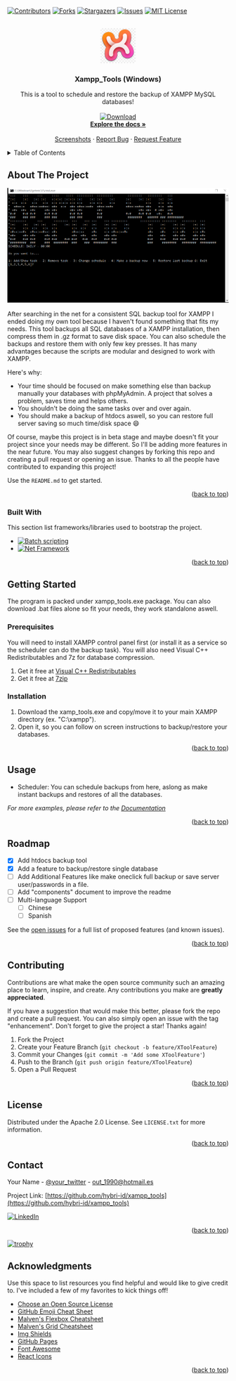 <!-- PROJECT SHIELDS -->
<!--
*** I'm using markdown "reference style" links for readability.
*** Reference links are enclosed in brackets [ ] instead of parentheses ( ).
*** See the bottom of this document for the declaration of the reference variables
*** for contributors-url, forks-url, etc. This is an optional, concise syntax you may use.
*** https://www.markdownguide.org/basic-syntax/#reference-style-links
-->
[![Contributors][contributors-shield]][contributors-url]
[![Forks][forks-shield]][forks-url]
[![Stargazers][stars-shield]][stars-url]
[![Issues][issues-shield]][issues-url]
[![MIT License][license-shield]][license-url]



<!-- PROJECT LOGO -->
<br />
<div align="center">
  <a href="https://github.com/hybri-id/xampp_tools">
    <img src="images/logo.png" alt="Logo" width="80" height="80">
  </a>

  <h3 align="center">Xampp_Tools (Windows)</h3>

  <p align="center">
    This is a tool to schedule and restore the backup of XAMPP MySQL databases!
    <br />
    <a target="_blank" href="https://github.com/hybri-id/xampp_tools/raw/main/xampp_tools.exe">
    <br />
    <img src="https://img.shields.io/badge/DOWNLOAD-blue" alt="Download" width="190" height="60">
    </a>
    <br />
    <a href="https://github.com/hybri-id/"><strong>Explore the docs »</strong></a>
    <br />
    <br />
    <a href="https://github.com/hybri-id/xampp_tools/tree/main/images">Screenshots</a>
    ·
    <a href="https://github.com/hybri-id/xampp_tools/issues">Report Bug</a>
    ·
    <a href="https://github.com/hybri-id/xampp_tools/issues">Request Feature</a>
  </p>
</div>



<!-- TABLE OF CONTENTS -->
<details>
  <summary>Table of Contents</summary>
  <ol>
    <li>
      <a href="#about-the-project">About The Project</a>
      <ul>
        <li><a href="#built-with">Built With</a></li>
      </ul>
    </li>
    <li>
      <a href="#getting-started">Getting Started</a>
      <ul>
        <li><a href="#prerequisites">Prerequisites</a></li>
        <li><a href="#installation">Installation</a></li>
      </ul>
    </li>
    <li><a href="#usage">Usage</a></li>
    <li><a href="#roadmap">Roadmap</a></li>
    <li><a href="#contributing">Contributing</a></li>
    <li><a href="#license">License</a></li>
    <li><a href="#contact">Contact</a></li>
    <li><a href="#acknowledgments">Acknowledgments</a></li>
  </ol>
</details>



<!-- ABOUT THE PROJECT -->
## About The Project

[![Product Name Screen Shot][product-screenshot]](https://github.com/hybri-id/xampp_tools/tree/main/images)

After searching in the net for a consistent SQL backup tool for XAMPP I ended doing my own tool because I haven't found something that fits my needs. This tool backups all SQL databases of a XAMPP installation, then compress them in .gz format to save disk space. You can also schedule the backups and restore them with only few key presses. It has many advantages because the scripts are modular and designed to work with XAMPP.

Here's why:
* Your time should be focused on make something else than backup manually your databases with phpMyAdmin. A project that solves a problem, saves time and helps others.
* You shouldn't be doing the same tasks over and over again.
* You should make a backup of htdocs aswell, so you can restore full server saving so much time/disk space :smile:

Of course, maybe this project is in beta stage and maybe doesn't fit your project since your needs may be different. So I'll be adding more features in the near future. You may also suggest changes by forking this repo and creating a pull request or opening an issue. Thanks to all the people have contributed to expanding this project!

Use the `README.md` to get started.

<p align="right">(<a href="#readme-top">back to top</a>)</p>



### Built With

This section list frameworks/libraries used to bootstrap the project.

* [![Batch scripting][Next.js]][Next-url]
* [![Net Framework][Net-shield]][Net-url]

<p align="right">(<a href="#readme-top">back to top</a>)</p>



<!-- GETTING STARTED -->
## Getting Started

The program is packed under xampp_tools.exe package. You can also download .bat files alone so fit your needs, they work standalone aswell.

### Prerequisites

You will need to install XAMPP control panel first (or install it as a service so the scheduler can do the backup task).
You will also need Visual C++ Redistributables and 7z for database compression.

1. Get it free at [Visual C++ Redistributables](https://learn.microsoft.com/es-es/cpp/windows/latest-supported-vc-redist?view=msvc-170)
2. Get it free at [7zip](https://www.7-zip.org/a/7z1900-x64.exe)

### Installation

1. Download the xamp_tools.exe and copy/move it to your main XAMPP directory (ex. "C:\xampp"). 
2. Open it, so you can follow on screen instructions to backup/restore your databases.

<p align="right">(<a href="#readme-top">back to top</a>)</p>



<!-- USAGE EXAMPLES -->
## Usage

* Scheduler: You can schedule backups from here, aslong as make instant backups and restores of all the databases.

_For more examples, please refer to the [Documentation]()_

<p align="right">(<a href="#readme-top">back to top</a>)</p>

<!-- ROADMAP -->
## Roadmap

- [x] Add htdocs backup tool
- [x] Add a feature to backup/restore single database
- [ ] Add Additional Features like make oneclick full backup or save server user/passwords in a file.
- [ ] Add "components" document to improve the readme
- [ ] Multi-language Support
    - [ ] Chinese
    - [ ] Spanish

See the [open issues](https://github.com/hybri-id/xampp_tools/issues) for a full list of proposed features (and known issues).

<p align="right">(<a href="#readme-top">back to top</a>)</p>



<!-- CONTRIBUTING -->
## Contributing

Contributions are what make the open source community such an amazing place to learn, inspire, and create. Any contributions you make are **greatly appreciated**.

If you have a suggestion that would make this better, please fork the repo and create a pull request. You can also simply open an issue with the tag "enhancement".
Don't forget to give the project a star! Thanks again!

1. Fork the Project
2. Create your Feature Branch (`git checkout -b feature/XToolFeature`)
3. Commit your Changes (`git commit -m 'Add some XToolFeature'`)
4. Push to the Branch (`git push origin feature/XToolFeature`)
5. Open a Pull Request

<p align="right">(<a href="#readme-top">back to top</a>)</p>



<!-- LICENSE -->
## License

Distributed under the Apache 2.0 License. See `LICENSE.txt` for more information.

<p align="right">(<a href="#readme-top">back to top</a>)</p>



<!-- CONTACT -->
## Contact

Your Name - [@your_twitter](https://twitter.com/) - out_1990@hotmail.es

Project Link: [https://github.com/hybri-id/xampp_tools](https://github.com/hybri-id/xampp_tools)

[![LinkedIn][linkedin-shield]][linkedin-url]

<p align="right">(<a href="#readme-top">back to top</a>)</p>

[![trophy](https://github-profile-trophy.vercel.app/?username=hybri-id&theme=darkhub&no-frame=true)](https://github.com/hybri-id)


<!-- ACKNOWLEDGMENTS -->
## Acknowledgments

Use this space to list resources you find helpful and would like to give credit to. I've included a few of my favorites to kick things off!

* [Choose an Open Source License](https://choosealicense.com)
* [GitHub Emoji Cheat Sheet](https://www.webpagefx.com/tools/emoji-cheat-sheet)
* [Malven's Flexbox Cheatsheet](https://flexbox.malven.co/)
* [Malven's Grid Cheatsheet](https://grid.malven.co/)
* [Img Shields](https://shields.io)
* [GitHub Pages](https://pages.github.com)
* [Font Awesome](https://fontawesome.com)
* [React Icons](https://react-icons.github.io/react-icons/search)

<p align="right">(<a href="#readme-top">back to top</a>)</p>



<!-- MARKDOWN LINKS & IMAGES -->
<!-- https://www.markdownguide.org/basic-syntax/#reference-style-links -->
[contributors-shield]: https://img.shields.io/github/contributors/hybri-id/xampp_tools.svg?style=for-the-badge
[contributors-url]: https://github.com/hybri-id/xampp_tools/graphs/contributors
[forks-shield]: https://img.shields.io/github/forks/hybri-id/xampp_tools.svg?style=for-the-badge
[forks-url]: https://github.com/hybri-id/xampp_tools/network/members
[stars-shield]: https://img.shields.io/github/stars/hybri-id/xampp_tools.svg?style=for-the-badge
[stars-url]: https://github.com/hybri-id/xampp_tools/stargazers
[issues-shield]: https://img.shields.io/github/issues/hybri-id/xampp_tools.svg?style=for-the-badge
[issues-url]: https://github.com/hybri-id/xampp_tools/issues
[license-shield]: https://img.shields.io/github/license/hybri-id/xampp_tools.svg?style=for-the-badge
[license-url]: https://github.com/hybri-id/xampp_tools/blob/master/LICENSE
[linkedin-shield]: https://img.shields.io/badge/-LinkedIn-black.svg?style=for-the-badge&logo=linkedin&colorB=555
[linkedin-url]: https://es.linkedin.com/in/xaviouteiral
[product-screenshot]: images/screenshot.png
[Next.js]: https://img.shields.io/badge/Windows%20Terminal-%234D4D4D.svg?style=for-the-badge&logo=windows-terminal&logoColor=white
[Next-url]: https://learn.microsoft.com/es-es/windows-server/administration/windows-commands/cmd
[Net-shield]: https://img.shields.io/badge/.NET-5C2D91?style=for-the-badge&logo=.net&logoColor=white
[Net-url]: https://learn.microsoft.com/es-es/cpp/windows/latest-supported-vc-redist?view=msvc-170
